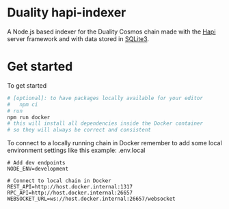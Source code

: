 # Duality hapi-indexer

A Node.js based indexer for the Duality Cosmos chain made with the [Hapi](https://hapi.dev/) server framework
and with data stored in [SQLite3](https://www.sqlite.org/).

# Get started

To get started

```sh
# [optional]: to have packages locally available for your editor
#   npm ci
# run
npm run docker
# this will install all dependencies inside the Docker container
# so they will always be correct and consistent
```

To connect to a locally running chain in Docker remember to add some local environment settings like this example:
.env.local

```.env
# Add dev endpoints
NODE_ENV=development

# Connect to local chain in Docker
REST_API=http://host.docker.internal:1317
RPC_API=http://host.docker.internal:26657
WEBSOCKET_URL=ws://host.docker.internal:26657/websocket
```
